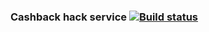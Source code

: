 ### Cashback hack service [![Build status](https://ci.appveyor.com/api/projects/status/1lakpcvlbb9ql58w?svg=true)](https://ci.appveyor.com/project/falkona/aqa-12)
